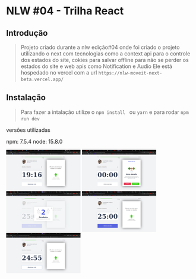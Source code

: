 # NLW #04 - Trilha React

## Introdução

> Projeto criado durante a nlw edição#04 onde foi criado o projeto utilizando o next com tecnologias como a context api para o controle dos estados do site,
> cokies para salvar offline para não se perder os estados do site e web apis como Notification e Audio
> Ele está hospedado no vercel com a url `https://nlw-moveit-next-beta.vercel.app/`

## Instalação

> Para fazer a intalação utilize o `npm install ` ou `yarn`
> e para rodar `npm run dev`

versões utilizadas

npm: 7.5.4
node: 15.8.0

<p float="left">
<img width="200" src="screenshots/image1.png">
<img width="200" src="screenshots/image2.png">
<img width="200" src="screenshots/image3.png">
<img width="200" src="screenshots/image4.png">
<img width="200" src="screenshots/image5.png">
</p>
